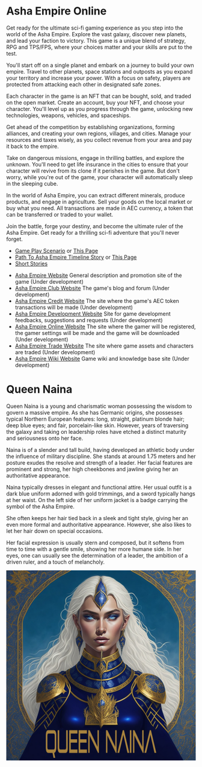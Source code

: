 # Asha Empire Online

Get ready for the ultimate sci-fi gaming experience as you step into the world of the Asha Empire. Explore the vast galaxy, discover new planets, and lead your faction to victory. This game is a unique blend of strategy, RPG and TPS/FPS, where your choices matter and your skills are put to the test.

You'll start off on a single planet and embark on a journey to build your own empire. Travel to other planets, space stations and outposts as you expand your territory and increase your power. With a focus on safety, players are protected from attacking each other in designated safe zones.

Each character in the game is an NFT that can be bought, sold, and traded on the open market. Create an account, buy your NFT, and choose your character. You'll level up as you progress through the game, unlocking new technologies, weapons, vehicles, and spaceships.

Get ahead of the competition by establishing organizations, forming alliances, and creating your own regions, villages, and cities. Manage your resources and taxes wisely, as you collect revenue from your area and pay it back to the empire.

Take on dangerous missions, engage in thrilling battles, and explore the unknown. You'll need to get life insurance in the cities to ensure that your character will revive from its clone if it perishes in the game. But don't worry, while you're out of the game, your character will automatically sleep in the sleeping cube.

In the world of Asha Empire, you can extract different minerals, produce products, and engage in agriculture. Sell your goods on the local market or buy what you need. All transactions are made in AEC currency, a token that can be transferred or traded to your wallet.

Join the battle, forge your destiny, and become the ultimate ruler of the Asha Empire. Get ready for a thrilling sci-fi adventure that you'll never forget.

* [Game Play Scenario](https://github.com/Asha-Empire/Game-Play-Scenario/blob/main/README.md) or [This Page](https://asha-empire.github.io/Game-Play-Scenario/)
* [Path To Asha Empire Timeline Story](https://github.com/Asha-Empire/Game-Story/blob/main/README.md) or [This Page](https://asha-empire.github.io/Game-Story/)
* [Short Stories](https://github.com/Asha-Empire/Short-Stories/blob/main/README.md)


- [Asha Empire Website](https://asha-empire.com/) General description and promotion site of the game (Under development)
- [Asha Empire Club Website](https://asha-empire.club/) The game's blog and forum (Under development)
- [Asha Empire Credit Website](https://asha-empire.credit/) The site where the game's AEC token transactions will be made (Under development)
- [Asha Empire Development Website](https://asha-empire.dev/) Site for game development feedbacks, suggestions and requests (Under development)
- [Asha Empire Online Website](https://asha-empire.online/) The site where the gamer will be registered, the gamer settings will be made and the game will be downloaded (Under development)
- [Asha Empire Trade Website](https://asha-empire.trade/) The site where game assets and characters are traded (Under development)
- [Asha Empire Wiki Website](https://asha-empire.wiki/) Game wiki and knowledge base site (Under development)


# Queen Naina

Queen Naina is a young and charismatic woman possessing the wisdom to govern a massive empire. As she has Germanic origins, she possesses typical Northern European features: long, straight, platinum blonde hair; deep blue eyes; and fair, porcelain-like skin. However, years of traversing the galaxy and taking on leadership roles have etched a distinct maturity and seriousness onto her face.

Naina is of a slender and tall build, having developed an athletic body under the influence of military discipline. She stands at around 1.75 meters and her posture exudes the resolve and strength of a leader. Her facial features are prominent and strong, her high cheekbones and jawline giving her an authoritative appearance.

Naina typically dresses in elegant and functional attire. Her usual outfit is a dark blue uniform adorned with gold trimmings, and a sword typically hangs at her waist. On the left side of her uniform jacket is a badge carrying the symbol of the Asha Empire.

She often keeps her hair tied back in a sleek and tight style, giving her an even more formal and authoritative appearance. However, she also likes to let her hair down on special occasions.

Her facial expression is usually stern and composed, but it softens from time to time with a gentle smile, showing her more humane side. In her eyes, one can usually see the determination of a leader, the ambition of a driven ruler, and a touch of melancholy.

![Queen Naina](https://github.com/Asha-Empire/.github/blob/fcca28473a5160ad4025f88ca80729a14da8afec/profile/queen_naina.jpg)
